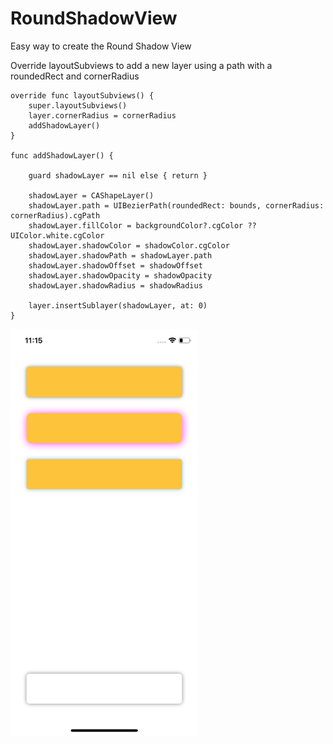 # RoundShadowView
Easy way to create the Round Shadow View

Override layoutSubviews to add a new layer using a path with a roundedRect and cornerRadius
```
override func layoutSubviews() {
    super.layoutSubviews()
    layer.cornerRadius = cornerRadius
    addShadowLayer()
}

func addShadowLayer() {

    guard shadowLayer == nil else { return }
    
    shadowLayer = CAShapeLayer()
    shadowLayer.path = UIBezierPath(roundedRect: bounds, cornerRadius: cornerRadius).cgPath
    shadowLayer.fillColor = backgroundColor?.cgColor ?? UIColor.white.cgColor
    shadowLayer.shadowColor = shadowColor.cgColor
    shadowLayer.shadowPath = shadowLayer.path
    shadowLayer.shadowOffset = shadowOffset
    shadowLayer.shadowOpacity = shadowOpacity
    shadowLayer.shadowRadius = shadowRadius
    
    layer.insertSublayer(shadowLayer, at: 0)
}   
```
<!--- ![](Simulator Screen Shot - iPhone X - 2019-01-13 at 11.15.50.png) --->

<img src="Simulator%20Screen%20Shot%20-%20iPhone%20X%20-%202019-01-13%20at%2011.15.50.png" alt="" width="300">
